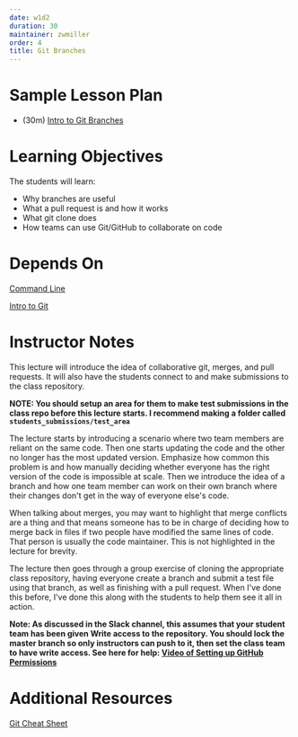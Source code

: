 ```yaml
---
date: w1d2
duration: 30
maintainer: zwmiller
order: 4
title: Git Branches
---
```


# Sample Lesson Plan

* (30m) [Intro to Git Branches](Intro_to_Git_Branches.pdf)

# Learning Objectives

The students will learn:

* Why branches are useful
* What a pull request is and how it works
* What git clone does
* How teams can use Git/GitHub to collaborate on code

# Depends On

[Command Line](https://github.com/thisismetis/dscurriculum_gamma/tree/master/curriculum/project-01/command-line)

[Intro to Git](https://github.com/thisismetis/dscurriculum_gamma/tree/master/curriculum/project-01/git-1)

# Instructor Notes

This lecture will introduce the idea of collaborative git, merges, and pull
requests. It will also have the students connect to and make submissions to the class
repository.

**NOTE: You should setup an area for them to make test submissions
in the class repo before this lecture starts. I recommend making a folder called `students_submissions/test_area`**

The lecture starts by introducing a scenario where two team members are
reliant on the same code. Then one starts updating the code and the other no
longer has the most updated version. Emphasize how common this problem is and
how manually deciding whether everyone has the right version of the code is
impossible at scale. Then we introduce the idea of a branch and how one team
member can work on their own branch where their changes don't get in the way
of everyone else's code.

When talking about merges, you may want to highlight that merge conflicts are
a thing and that means someone has to be in charge of deciding how to merge
back in files if two people have modified the same lines of code. That person
is usually the code maintainer. This is not highlighted in the lecture for
brevity.

The lecture then goes through a group exercise of cloning the appropriate
class repository, having everyone create a branch and submit a test file using
that branch, as well as finishing with a pull request. When I've done this
before, I've done this along with the students to help them see it all in
action.

**Note: As discussed in the Slack channel, this assumes that your student team
has been given Write access to the repository. You should lock the master
branch so only instructors can push to it, then set the class team to have
write access. See here for help: [Video of Setting up GitHub Permissions](https://drive.google.com/file/d/1UDZswJvbczFWzhoB9WuuvwyneBKhfA0d/view)**


# Additional Resources

[Git Cheat Sheet](http://files.zeroturnaround.com/pdf/zt_git_cheat_sheet.pdf)

